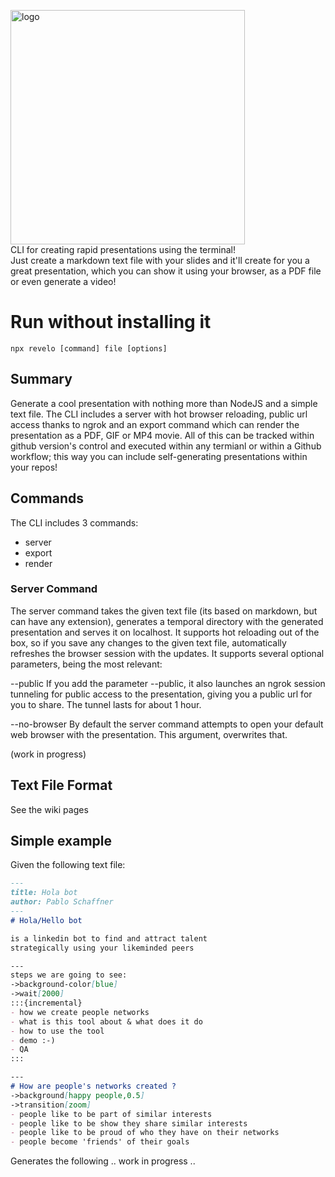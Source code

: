 <img width="375" alt="logo" src="https://user-images.githubusercontent.com/57605485/167906263-89ae1d2f-29b1-4c5b-89da-e755077144c2.png"><br/>
CLI for creating rapid presentations using the terminal!<br/>
Just create a markdown text file with your slides and it'll create for you a great presentation, which you can show it using your browser, as a PDF file or even generate a video!

# Run without installing it
```terminal
npx revelo [command] file [options]
```

## Summary
Generate a cool presentation with nothing more than NodeJS and a simple text file. The CLI includes a server with hot browser reloading, public url access thanks to ngrok and an export command which can render the presentation as a PDF, GIF or MP4 movie. All of this can be tracked within github version's control and executed within any termianl or within a Github workflow; this way you can include self-generating presentations within your repos!

## Commands
The CLI includes 3 commands:
- server
- export
- render

### Server Command
The server command takes the given text file (its based on markdown, but can have any extension), generates a temporal directory with the generated presentation and serves it on localhost. It supports hot reloading out of the box, so if you save any changes to the given text file, automatically refreshes the browser session with the updates.
It supports several optional parameters, being the most relevant:

--public 
 If you add the parameter --public, it also launches an ngrok session tunneling for public access to the presentation, giving you a public url for you to share. The tunnel lasts for about 1 hour.

--no-browser
By default the server command attempts to open your default web browser with the presentation. This argument, overwrites that.

(work in progress)

## Text File Format
See the wiki pages

## Simple example
Given the following text file:

```markdown
--- 
title: Hola bot
author: Pablo Schaffner
---
# Hola/Hello bot

is a linkedin bot to find and attract talent
strategically using your likeminded peers

---
steps we are going to see:
->background-color[blue]
->wait[2000]
:::{incremental}
- how we create people networks
- what is this tool about & what does it do
- how to use the tool
- demo :-)
- QA
::: 

---
# How are people's networks created ?
->background[happy people,0.5]
->transition[zoom]
- people like to be part of similar interests
- people like to be show they share similar interests
- people like to be proud of who they have on their networks
- people become 'friends' of their goals
```

Generates the following
.. work in progress ..